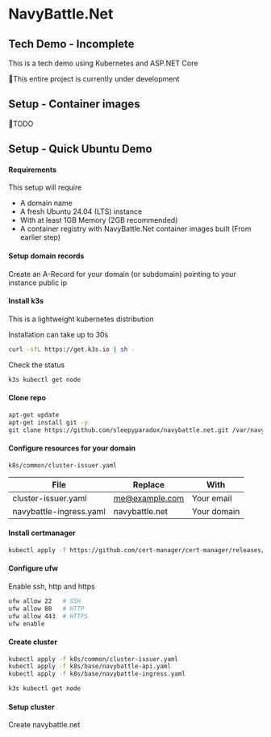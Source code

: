 # NavyBattle.Net

## Tech Demo - Incomplete

This is a tech demo using Kubernetes and ASP.NET Core

🚩This entire project is currently under development


## Setup - Container images

🚩TODO

## Setup - Quick Ubuntu Demo

#### Requirements

This setup will require
- A domain name
- A fresh Ubuntu 24.04 (LTS) instance 
- With at least 1GB Memory (2GB recommended)
- A container registry with NavyBattle.Net container images built 
(From earlier step)

#### Setup domain records

Create an A-Record for your domain (or subdomain) pointing to your instance public ip

#### Install k3s
This is a lightweight kubernetes distribution

Installation can take up to 30s

```bash
curl -sfL https://get.k3s.io | sh - 
```

Check the status

```bash
k3s kubectl get node  
```
#### Clone repo

```bash
apt-get update
apt-get install git -y
git clone https://github.com/sleepyparadox/navybattle.net.git /var/navybattle.net
```

#### Configure resources for your domain

`k8s/common/cluster-issuer.yaml`

| File | Replace | With |
|---|---|---|
|cluster-issuer.yaml|me@example.com| Your email |
|navybattle-ingress.yaml|navybattle.net| Your domain | 


#### Install certmanager

```bash
kubectl apply -f https://github.com/cert-manager/cert-manager/releases/download/v1.12.0/cert-manager.yaml
```

#### Configure ufw

Enable ssh, http and https

```bash
ufw allow 22   # SSH
ufw allow 80   # HTTP
ufw allow 443  # HTTPS
ufw enable
```

#### Create cluster

```bash
kubectl apply -f k8s/common/cluster-issuer.yaml
kubectl apply -f k8s/base/navybattle-api.yaml
kubectl apply -f k8s/base/navybattle-ingress.yaml
```

```bash
k3s kubectl get node  
```

#### Setup cluster

Create navybattle.net
